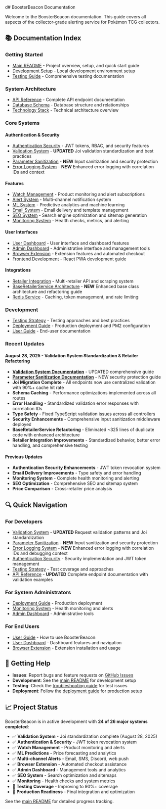 d# BoosterBeacon Documentation

Welcome to the BoosterBeacon documentation. This guide covers all aspects of the collector-grade alerting service for Pokémon TCG collectors.

## 📚 Documentation Index

### Getting Started
- [Main README](../README.md) - Project overview, setup, and quick start guide
- [Development Setup](../README.md#development-setup) - Local development environment setup
- [Testing Guide](troubleshooting-tests.md) - Comprehensive testing documentation

### System Architecture
- [API Reference](api-reference.md) - Complete API endpoint documentation
- [Database Schema](../README.md#database-schema) - Database structure and relationships
- [Technology Stack](../README.md#technology-stack) - Technical architecture overview

### Core Systems

#### Authentication & Security
- [Authentication Security](authentication-security.md) - JWT tokens, RBAC, and security features
- [Validation System](validation-system.md) - **UPDATED** Joi validation standardization and best practices
- [Parameter Sanitization](parameter-sanitization.md) - **NEW** Input sanitization and security protection
- [Error Logging System](error-logging.md) - **NEW** Enhanced error logging with correlation IDs and context

#### Features
- [Watch Management](watch-management.md) - Product monitoring and alert subscriptions
- [Alert System](alert-system.md) - Multi-channel notification system
- [ML System](ml-system.md) - Predictive analytics and machine learning
- [Email System](email-system.md) - Email delivery and template management
- [SEO System](seo-system.md) - Search engine optimization and sitemap generation
- [Monitoring System](monitoring-system.md) - Health checks, metrics, and alerting

#### User Interfaces
- [User Dashboard](user-dashboard.md) - User interface and dashboard features
- [Admin Dashboard](admin-dashboard.md) - Administrative interface and management tools
- [Browser Extension](browser-extension.md) - Extension features and automated checkout
- [Frontend Development](frontend-development.md) - React PWA development guide

#### Integrations
- [Retailer Integration](retailer-integration.md) - Multi-retailer API and scraping system
- [BaseRetailerService Architecture](base-retailer-service.md) - **NEW** Enhanced base class architecture and refactoring guide
- [Redis Service](redis-service.md) - Caching, token management, and rate limiting

### Development
- [Testing Strategy](testing-strategy.md) - Testing approaches and best practices
- [Deployment Guide](deployment.md) - Production deployment and PM2 configuration
- [User Guide](user-guide.md) - End-user documentation

### Recent Updates

#### August 28, 2025 - Validation System Standardization & Retailer Refactoring
- **[Validation System Documentation](validation-system.md)** - UPDATED comprehensive guide
- **[Parameter Sanitization Documentation](parameter-sanitization.md)** - NEW security protection guide
- **Joi Migration Complete** - All endpoints now use centralized validation with 90%+ cache hit rate
- **Schema Caching** - Performance optimizations implemented across all routes
- **Error Handling** - Standardized validation error responses with correlation IDs
- **Type Safety** - Fixed TypeScript validation issues across all controllers
- **Security Enhancements** - Comprehensive input sanitization middleware deployed
- **BaseRetailerService Refactoring** - Eliminated ~325 lines of duplicate code with enhanced architecture
- **Retailer Integration Improvements** - Standardized behavior, better error handling, and comprehensive testing

#### Previous Updates
- **Authentication Security Enhancements** - JWT token revocation system
- **Email Delivery Improvements** - Type safety and error handling
- **Monitoring System** - Complete health monitoring and alerting
- **SEO Optimization** - Comprehensive SEO and sitemap system
- **Price Comparison** - Cross-retailer price analysis

## 🔍 Quick Navigation

### For Developers
- [Validation System](validation-system.md) - **UPDATED** Request validation patterns and Joi standardization
- [Parameter Sanitization](parameter-sanitization.md) - **NEW** Input sanitization and security protection
- [Error Logging System](error-logging.md) - **NEW** Enhanced error logging with correlation IDs and debugging context
- [Authentication Security](authentication-security.md) - Security implementation and JWT token management
- [Testing Strategy](testing-strategy.md) - Test coverage and approaches
- [API Reference](api-reference.md) - **UPDATED** Complete endpoint documentation with validation examples

### For System Administrators
- [Deployment Guide](deployment.md) - Production deployment
- [Monitoring System](monitoring-system.md) - Health monitoring and alerts
- [Admin Dashboard](admin-dashboard.md) - Administrative tools

### For End Users
- [User Guide](user-guide.md) - How to use BoosterBeacon
- [User Dashboard](user-dashboard.md) - Dashboard features and navigation
- [Browser Extension](browser-extension.md) - Extension installation and usage

## 🚀 Getting Help

- **Issues**: Report bugs and feature requests on [GitHub Issues](https://github.com/curtesyflush1/booster/issues)
- **Development**: See the [main README](../README.md) for development setup
- **Testing**: Check the [troubleshooting guide](troubleshooting-tests.md) for test issues
- **Deployment**: Follow the [deployment guide](deployment.md) for production setup

## 📈 Project Status

BoosterBeacon is in active development with **24 of 26 major systems completed**:

- ✅ **Validation System** - Joi standardization complete (August 28, 2025)
- ✅ **Authentication & Security** - JWT token revocation system
- ✅ **Watch Management** - Product monitoring and alerts
- ✅ **ML Predictions** - Price forecasting and analytics
- ✅ **Multi-channel Alerts** - Email, SMS, Discord, web push
- ✅ **Browser Extension** - Automated checkout assistance
- ✅ **Admin Dashboard** - Management tools and analytics
- ✅ **SEO System** - Search optimization and sitemaps
- ✅ **Monitoring** - Health checks and system metrics
- 🔄 **Testing Coverage** - Improving to 90%+ coverage
- 🔄 **Production Readiness** - Final integration and optimization

See the [main README](../README.md#project-status) for detailed progress tracking.